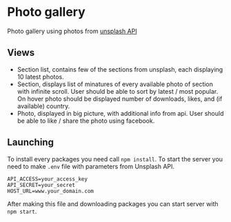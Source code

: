 # Photo gallery

Photo gallery using photos from [unsplash API](https://unsplash.com/developers)

## Views

- Section list, contains few of the sections from unsplash, each displaying 10 latest photos.
- Section, displays list of minatures of every available photo of section with infinite scroll. User should be able to sort by latest / most popular. On hover photo should be displayed number of downloads, likes, and (if available) country.
- Photo, displayed in big picture, with additional info from api. User should be able to like / share the photo using facebook.

## Launching

To install every packages you need call `npm install`.
To start the server you need to make `.env` file with parameters from Unsplash API.

```env
API_ACCESS=your_access_key
API_SECRET=your_secret
HOST_URL=www.your_domain.com
```

After making this file and downloading packages you can start server with `npm start`.

